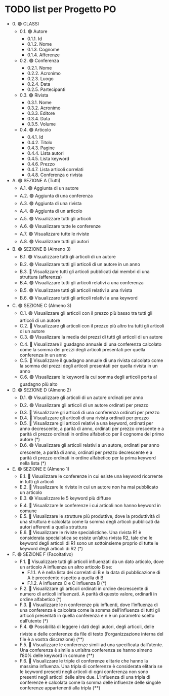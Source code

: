 <div id="content">

# TODO list per Progetto PO
<div id="text-table-of-contents">

*   0\. <span>🟢</span> CLASSI
    *   0.1\. <span>🟢</span> Autore
        *   0.1.1\. Id
        *   0.1.2\. Nome
        *   0.1.3\. Cognome
        *   0.1.4\. Afferenze
    *   0.2\. <span>🟢</span> Conferenza
        *   0.2.1\. Nome
        *   0.2.2\. Acronimo
        *   0.2.3\. Luogo
        *   0.2.4\. Data
        *   0.2.5\. Partecipanti
    *   0.3\. <span>🟢</span> Rivista
        *   0.3.1\. Nome
        *   0.3.2\. Acronimo
        *   0.3.3\. Editore
        *   0.3.4\. Data
        *   0.3.5\. Volume
    *   0.4\. <span>🟢</span> Articolo
        *   0.4.1\. Id
        *   0.4.2\. Titolo
        *   0.4.3\. Pagine
        *   0.4.4\. Lista autori
        *   0.4.5\. Lista keyword
        *   0.4.6\. Prezzo
        *   0.4.7\. Lista articoli correlati
        *   0.4.8\. Conferenza o rivista
*   A\. <span>🟢</span> SEZIONE A (Tutti)
    *   A.1\. <span>🟢</span> Aggiunta di un autore
    *   A.2\. <span>🟢</span> Aggiunta di una conferenza
    *   A.3\. <span>🟢</span> Aggiunta di una rivista
    *   A.4\. <span>🟢</span> Aggiunta di un articolo
    *   A.5\. <span>🟢</span> Visualizzare tutti gli articoli
    *   A.6\. <span>🟢</span> Visualizzare tutte le conferenze
    *   A.7\. <span>🟢</span> Visualizzare tutte le riviste
    *   A.8\. <span>🟢</span> Visualizzare tutti gli autori
*   B\. <span>🟢</span> SEZIONE B (Almeno 3)
    *   B.1\. <span>🟢</span> Visualizzare tutti gli articoli di un autore
    *   B.2\. <span>🟢</span> Visualizzare tutti gli articoli di un autore in un anno
    *   B.3\. <span>🔴</span> Visualizzare tutti gli articoli pubblicati dai membri di una struttura (afferenza)
    *   B.4\. <span>🟢</span> Visualizzare tutti gli articoli relativi a una conferenza
    *   B.5\. <span>🟢</span> Visualizzare tutti gli articoli relativi a una rivista
    *   B.6\. <span>🟢</span> Visualizzare tutti gli articoli relativi a una keyword
*   C\. <span>🟢</span> SEZIONE C (Almeno 3)
    *   C.1\. <span>🟢</span> Visualizzare gli articoli con il prezzo più basso tra tutti gli articoli di un autore
    *   C.2\. <span>🔴</span> Visualizzare gli articoli con il prezzo più altro tra tutti gli articoli di un autore
    *   C.3\. <span>🟢</span> Visualizzare la media dei prezzi di tutti gli articoli di un autore
    *   C.4\. <span>🔴</span> Visualizzare il guadagno annuale di una conferenza calcolato come la somma dei prezzi degli articoli presentati per quella conferenza in un anno
    *   C.5\. <span>🔴</span> Visualizzare il guadagno annuale di una rivista calcolato come la somma dei prezzi degli articoli presentati per quella rivista in un anno
    *   C.6\. <span>🟢</span> Visualizzare le keyword la cui somma degli articoli porta al guadagno più alto
*   D\. <span>🟢</span> SEZIONE D (Almeno 2)
    *   D.1\. <span>🟢</span> Visualizzare gli articoli di un autore ordinati per anno
    *   D.2\. <span>🟢</span> Visualizzare gli articoli di un autore ordinati per prezzo
    *   D.3\. <span>🔴</span> Visualizzare gli articoli di una conferenza ordinati per prezzo
    *   D.4\. <span>🔴</span> Visualizzare gli articoli di una rivista ordinati per prezzo
    *   D.5\. <span>🔴</span> Visualizzare gli articoli relativi a una keyword, ordinati per anno decrescente, a parità di anno, ordinati per prezzo crescente e a parità di prezzo ordinati in ordine alfabetico per il cognome del primo autore (*)
    *   D.6\. <span>🟢</span> Visualizzare gli articoli relativi a un autore, ordinati per anno crescente, a parità di anno, ordinati per prezzo decrescente e a parità di prezzo ordinati in ordine alfabetico per la prima keyword nella lista (*)
*   E\. <span>🟢</span> SEZIONE E (Almeno 1)
    *   E.1\. <span>🔴</span> Visualizzare le conferenze in cui esiste una keyword ricorrente in tutti gli articoli
    *   E.2\. <span>🔴</span> Visualizzare le riviste in cui un autore non ha mai pubblicato un articolo
    *   E.3\. <span>🟢</span> Visualizzare le 5 keyword più diffuse
    *   E.4\. <span>🔴</span> Visualizzare le conferenze i cui articoli non hanno keyword in comune
    *   E.5\. <span>🔴</span> Visualizzare le strutture più produttive, dove la produttività di una struttura è calcolata come la somma degli articoli pubblicati da autori afferenti a quella struttura
    *   E.6\. <span>🔴</span> Visualizzare le riviste specialistiche. Una rivista R1 è considerata specialistica se esiste un’altra rivista R2, tale che le keyword degli articoli di R1 sono un sottoinsieme proprio di tutte le keyword degli articoli di R2 (*)
*   F\. <span>🟢</span> SEZIONE F (Facoltativo)
    *   F.1\. <span>🔴</span> Visualizzare tutti gli articoli influenzati da un dato articolo, dove un articolo A influenza un altro articolo B se:
        *   F.1.1\. A è nella lista dei correlati di B e la data di pubblicazione di A è precedente rispetto a quella di B
        *   F.1.2\. A influenza C e C influenza B (*)
    *   F.2\. <span>🔴</span> Visualizzare gli articoli ordinati in ordine decrescente di numero di articoli influenzati. A parità di questo valore, ordinarli in ordine alfabetico (*)
    *   F.3\. <span>🔴</span> Visualizzare le n conferenze più influenti, dove l’influenza di una conferenza è calcolata come la somma dell’influenza di tutti gli articoli presentati in quella conferenza e n è un parametro scelto dall’utente (*)
    *   F.4\. <span>🟢</span> Possibilità di leggere i dati degli autori, degli articoli, delle riviste e delle conferenze da file di testo (l’organizzazione interna del file è a vostra discrezione) (**)
    *   F.5\. <span>🔴</span> Visualizzare le conferenze simili ad una specificata dall’utente. Una conferenza è simile a un’altra conferenza se hanno almeno l’80% delle keyword in comune (**)
    *   F.6\. <span>🔴</span> Visualizzare le triple di conferenze elitarie che hanno la massima influenza. Una tripla di conferenze è considerata elitaria se le keyword presenti negli articoli di ogni conferenza non sono presenti negli articoli delle altre due. L’influenza di una tripla di conferenze è calcolata come la somma delle influenze delle singole conferenze appartenenti alla tripla (**)
</div>
</div>